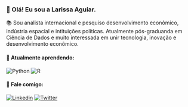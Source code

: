 ### 👋 Olá! Eu sou a Larissa Aguiar.

📚 Sou analista internacional e pesquiso desenvolvimento econômico, indústria espacial e intituições políticas. Atualmente pós-graduanda em Ciência de Dados
e muito interessada em unir tecnologia, inovação e desenvolvimento econômico.

#### 🌱 Atualmente aprendendo:

![Python](https://img.shields.io/badge/python-3670A0?style=for-the-badge&logo=python&logoColor=ffdd54)
![R](https://img.shields.io/badge/r-%23276DC3.svg?style=for-the-badge&logo=r&logoColor=white)

#### 💬 Fale comigo:

[![Linkedin](https://img.shields.io/badge/LinkedIn-0077B5?style=for-the-badge&logo=linkedin&logoColor=white)](https://www.linkedin.com/in/larissadaguiar/)
[![Twitter](https://img.shields.io/badge/Twitter-%231DA1F2.svg?style=for-the-badge&logo=Twitter&logoColor=white)](https://x.com/laridaguiar/)

  

